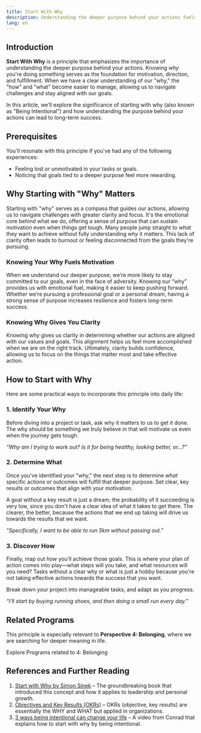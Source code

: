 ```yaml
---
title: Start With Why
description: Understanding the deeper purpose behind your actions fuels motivation and leads to getting the success you want.
lang: en  
---
```


## Introduction  

**Start With Why** is a principle that emphasizes the importance of understanding the deeper purpose behind your actions. Knowing *why* you're doing something serves as the foundation for motivation, direction, and fulfillment. When we have a clear understanding of our "why," the "how" and "what" become easier to manage, allowing us to navigate challenges and stay aligned with our goals.

In this article, we’ll explore the significance of starting with why (also known as "Being Intentional") and how understanding the purpose behind your actions can lead to long-term success.

## Prerequisites  

You'll resonate with this principle if you've had any of the following experiences:  
- Feeling lost or unmotivated in your tasks or goals.  
- Noticing that goals tied to a deeper purpose feel more rewarding.  

## Why Starting with "Why" Matters  

Starting with "why" serves as a compass that guides our actions, allowing us to navigate challenges with greater clarity and focus. It's the emotional core behind what we do, offering a sense of purpose that can sustain motivation even when things get tough. Many people jump straight to *what* they want to achieve without fully understanding *why* it matters. This lack of clarity often leads to burnout or feeling disconnected from the goals they're pursuing.

### Knowing Your Why Fuels Motivation  

When we understand our deeper purpose, we’re more likely to stay committed to our goals, even in the face of adversity. Knowing our “why” provides us with emotional fuel, making it easier to keep pushing forward. Whether we’re pursuing a professional goal or a personal dream, having a strong sense of purpose increases resilience and fosters long-term success.

### Knowing Why Gives You Clarity

Knowing why gives us clarity in determining whether our actions are aligned with our values and goals. This alignment helps us feel more accomplished when we are on the right track. Ultimately, clarity builds confidence, allowing us to focus on the things that matter most and take effective action.

## How to Start with Why  

Here are some practical ways to incorporate this principle into daily life:

### 1. Identify Your Why  

Before diving into a project or task, ask why it matters to us to get it done. The why should be something we truly believe in that will motivate us even when the journey gets tough.

_“Why am I trying to work out? Is it for being healthy, looking better, or...?”_

### 2. Determine What  

Once you've identified your "why," the next step is to determine *what* specific actions or outcomes will fulfill that deeper purpose. Set clear, key results or outcomes that align with your motivation. 

A goal without a key result is just a dream; the probability of it succeeding is very low, since you don't have a clear idea of what it takes to get there. The clearer, the better, because the actions that we end up taking will drive us towards the results that we want.

_“Specifically, I want to be able to run 5km without passing out.”_

### 3. Discover How  

Finally, map out *how* you’ll achieve those goals. This is where your plan of action comes into play—what steps will you take, and what resources will you need? Tasks without a clear why or what is just a hobby because you're not taking effective actions towards the success that you want.

Break down your project into manageable tasks, and adapt as you progress. 

_“I’ll start by buying running shoes, and then doing a small run every day.”_

## Related Programs  

This principle is especially relevant to **Perspective 4: Belonging**, where we are searching for deeper meaning in life.  

<ButtonLink to="/unlock-your-potential/programs?filters=LEVEL_4">Explore Programs related to 4: Belonging</ButtonLink>  

## References and Further Reading  

1. [Start with Why by Simon Sinek](https://www.ted.com/talks/simon_sinek_how_great_leaders_inspire_action) – The groundbreaking book that introduced this concept and how it applies to leadership and personal growth.
2. [Objectives and Key Results (OKRs)](https://www.whatmatters.com/faqs/okr-meaning-definition-example) – OKRs (objective, key results) are essentially the WHY and WHAT but applied in organizations.
3. [3 ways being intentional can change your life](https://youtu.be/57jZikDOI60) – A video from Conrad that explains how to start with why by being intentional.